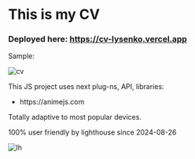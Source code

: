 # This is my CV

### Deployed here: https://cv-lysenko.vercel.app

<p>Sample:</p>

![cv](https://github.com/user-attachments/assets/6e65de47-7e18-4b3f-be90-a83fb4579161)

<p>This JS project uses next plug-ns, API, libraries:</p>
<ul>
<li>https://animejs.com</li>
</ul>

<p>Totally adaptive to most popular devices.</p>

<p>100% user friendly by lighthouse since 2024-08-26</p>

![lh](https://github.com/user-attachments/assets/e977b639-5586-4ee4-a092-b33e47424764)
